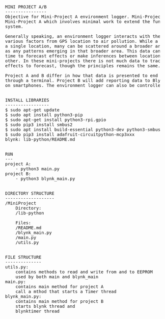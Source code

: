 <pre>
MINI PROJECT A/B
----------------
Objective for Mini-Project A environment logger. Mini-Project B is an add-on to
Mini-Project A which involves minimal work to extend the functionality of the monitoring
system.

Generally speaking, an environment logger interacts with the world around it by measuring
various factors from GPS location to air pollution. While a single sensor is useful to monitor
a single location, many can be scattered around a broader area to monitor that area as well
as any patterns emerging in that broader area. This data can be used to track changes over
time to forecast effects or make inferences between locations and how they might affect each
other. In these mini-projects there is not much data to track and there arent many potential
effects to forecast, though the principles remains the same.

Project A and B differ in how that data is presented to end users. Project A is simply accessed
through a terminal. Project B will add reporting data to Blynk, an app that can be installed
on smartphones. The environment logger can also be controlled via the Blynk app.


INSTALL LIBRARIES
-----------------
$ sudo apt-get update
$ sudo apt install python3-pip
$ sudo apt-get install python3-rpi.gpio
$ sudo pip3 install smbus2
$ sudo apt install build-essential python3-dev python3-smbus python3-pip
$ sudo pip3 install adafruit-circuitpython-mcp3xxx
blynk: lib-python/README.md


RUN
---
project A:
	- python3 main.py
project B:
	- python3 blynk_main.py


DIRECTORY STRUCTURE
-------------------
/MiniProject
	Directory:
	/lib-python
	
	Files:
	/README.md
	/blynk_main.py
	/main.py
	/utils.py


FILE STRUCTURE
--------------
utils.py: 
	contains methods to read and write from and to EEPROM
	used by both main and blynk_main
main.py:
	contains main method for project A
	call a mthod that starts a Timer thread
blynk_main.py:
	contains main method for project B
	starts blynk thread and
	blynktimer thread
</pre>
